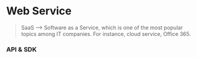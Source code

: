 # Web Service

> SaaS --> Software as a Service, which is one of the most popular topics among IT companies. For instance, cloud service, Office 365.

### API & SDK



